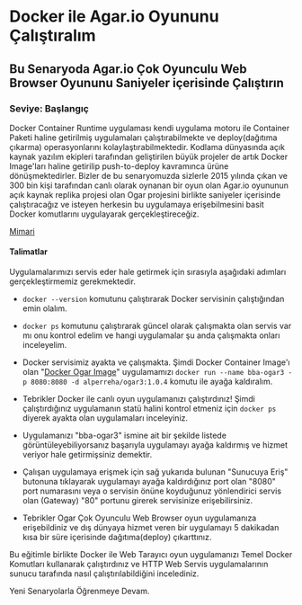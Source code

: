 # Docker ile Agar.io Oyununu Çalıştıralım  

## Bu Senaryoda Agar.io Çok Oyunculu Web Browser Oyununu Saniyeler içerisinde Çalıştırın  

###  Seviye: Başlangıç  

Docker Container Runtime uygulaması kendi uygulama motoru ile Container Paketi haline getirilmiş uygulamaları çalıştırabilmekte ve deploy(dağıtıma çıkarma) operasyonlarını kolaylaştırabilmektedir. Kodlama dünyasında açık kaynak yazılım ekipleri tarafından geliştirilen büyük projeler de artık Docker Image'ları haline getirilip push-to-deploy kavramınca ürüne dönüşmektedirler. Bizler de bu senaryomuzda sizlerle 2015 yılında çıkan ve 300 bin kişi tarafından canlı olarak oynanan bir oyun olan Agar.io oyununun açık kaynak replika projesi olan Ogar projesini birlikte saniyeler içerisinde çalıştıracağız ve isteyen herkesin bu uygulamaya erişebilmesini basit Docker komutlarını uygulayarak gerçekleştireceğiz.  

[Mimari](https://cdn.bulutbilisimakademi.com/public/images/pg/bba-scenario-ogar.png)

#### Talimatlar  

Uygulamalarımızı servis eder hale getirmek için sırasıyla aşağıdaki adımları gerçekleştirmemiz gerekmektedir.  

- ``docker --version`` komutunu çalıştırarak Docker servisinin çalıştığından emin olalım.  

- ``docker ps`` komutunu çalıştırarak güncel olarak çalışmakta olan servis var mı onu kontrol edelim ve hangi uygulamalar şu anda çalışmakta onları inceleyelim.  

- Docker servisimiz ayakta ve çalışmakta. Şimdi Docker Container Image'ı olan "[Docker Ogar Image](https://hub.docker.com/r/alperreha/ogar3)" uygulamamızı ``docker run --name bba-ogar3 -p 8080:8080 -d alperreha/ogar3:1.0.4`` komutu ile ayağa kaldıralım.  

- Tebrikler Docker ile canlı oyun uygulamanızı çalıştırdınız! Şimdi çalıştırdığınız uygulamanın statü halini kontrol etmeniz için ``docker ps`` diyerek ayakta olan uygulamaları inceleyiniz.  

- Uygulamanızı "bba-ogar3" ismine ait bir şekilde listede görüntüleyebiliyorsanız başarıyla uygulamayı ayağa kaldırmış ve hizmet veriyor hale getirmişsiniz demektir.  

- Çalışan uygulamaya erişmek için sağ yukarıda bulunan "Sunucuya Eriş" butonuna tıklayarak uygulamayı ayağa kaldırdığınız port olan "8080" port numarasını veya o servisin önüne koyduğunuz yönlendirici servis olan (Gateway) "80" portunu girerek servisinize erişebilirsiniz.  

- Tebrikler Ogar Çok Oyunculu Web Browser oyun uygulamanıza erişebildiniz ve dış dünyaya hizmet veren bir uygulamayı 5 dakikadan kısa bir süre içerisinde dağıtıma(deploy) çıkarttınız.  

Bu eğitimle birlikte Docker ile Web Tarayıcı oyun uygulamanızı Temel Docker Komutları kullanarak çalıştırdınız ve HTTP Web Servis uygulamalarının sunucu tarafında nasıl çalıştırılabildiğini incelediniz.  

Yeni Senaryolarla Öğrenmeye Devam.  







